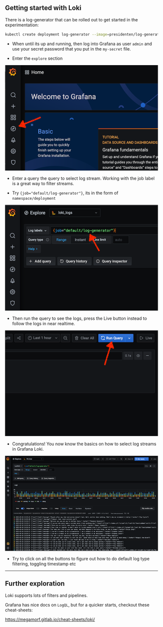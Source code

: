 
Getting started with Loki
-------------------------

There is a log-generator that can be rolled out to get started in the experimentation:

```bash
kubectl create deployment log-generator --image=presidenten/log-generator
```

- When until its up and running, then log into Grafana as user `admin` and use your secret password that you put in the `my-secret` file.

- Enter the `explore` section

<img src="./assets/explore.png" width="600" />

- Enter a query the query to select log stream.
Working with the job label is a great way to filter streams.

- Try `{job="default/log-generator"}`, its in the form of `namespace/deployment`

<img src="./assets/query.png" width="600" />

- Then run the query to see the logs, press the Live button instead to follow the logs in near realtime.

<img src="./assets/run.png" width="600" />

- Congratulations! You now know the basics on how to select log streams in Grafana Loki.

<img src="./assets/running.png" width="800" />

- Try to click on all the buttons to figure out how to do default log type filtering, toggling timestamp etc

---

Further exploration
-------------------

Loki supports lots of filters and pipelines.

Grafana has nice docs on `LogQL`, but for a quicker starts, checkout these cheat-sheets:

https://megamorf.gitlab.io/cheat-sheets/loki/
